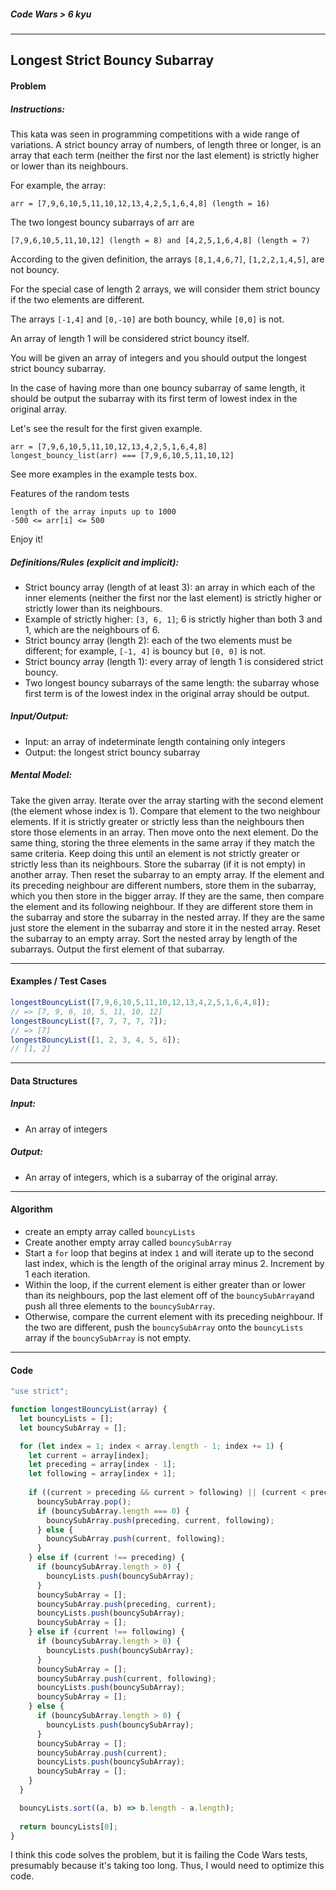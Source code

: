 ##### Code Wars > 6 kyu

---

## Longest Strict Bouncy Subarray

#### Problem

##### Instructions:

This kata was seen in programming competitions with a wide range of variations. A strict bouncy array of numbers, of length three or longer, is an array that each term (neither the first nor the last element) is strictly higher or lower than its neighbours.

For example, the array:

```
arr = [7,9,6,10,5,11,10,12,13,4,2,5,1,6,4,8] (length = 16)
```

The two longest bouncy subarrays of arr are

```
[7,9,6,10,5,11,10,12] (length = 8) and [4,2,5,1,6,4,8] (length = 7)
```

According to the given definition, the arrays `[8,1,4,6,7]`, `[1,2,2,1,4,5]`, are not bouncy.

For the special case of length 2 arrays, we will consider them strict bouncy if the two elements are different.

The arrays `[-1,4]` and `[0,-10]` are both bouncy, while `[0,0]` is not.

An array of length 1 will be considered strict bouncy itself.

You will be given an array of integers and you should output the longest strict bouncy subarray.

In the case of having more than one bouncy subarray of same length, it should be output the subarray with its first term of lowest index in the original array.

Let's see the result for the first given example.

```
arr = [7,9,6,10,5,11,10,12,13,4,2,5,1,6,4,8]
longest_bouncy_list(arr) === [7,9,6,10,5,11,10,12]
```

See more examples in the example tests box.

Features of the random tests

```
length of the array inputs up to 1000
-500 <= arr[i] <= 500
```

Enjoy it!

##### Definitions/Rules (explicit and implicit):

* Strict bouncy array (length of at least 3): an array in which each of the inner elements (neither the first nor the last element) is strictly higher or strictly lower than its neighbours.
* Example of strictly higher: `[3, 6, 1]`; 6 is strictly higher than both 3 and 1, which are the neighbours of 6.
* Strict bouncy array (length 2): each of the two elements must be different; for example, `[-1, 4]` is bouncy but `[0, 0]` is not.
* Strict bouncy array (length 1): every array of length 1 is considered strict bouncy.
* Two longest bouncy subarrays of the same length: the subarray whose first term is of the lowest index in the original array should be output.

##### Input/Output:

* Input: an array of indeterminate length containing only integers
* Output: the longest strict bouncy subarray

##### Mental Model:

Take the given array. Iterate over the array starting with the second element (the element whose index is 1). Compare that element to the two neighbour elements. If it is strictly greater or strictly less than the neighbours then store those elements in an array. Then move onto the next element. Do the same thing, storing the three elements in the same array if they match the same criteria. Keep doing this until an element is not strictly greater or strictly less than its neighbours. Store the subarray (if it is not empty) in another array. Then reset the subarray to an empty array. If the element and its preceding neighbour are different numbers, store them in the subarray, which you then store in the bigger array. If they are the same, then compare the element and its following neighbour. If they are different store them in the subarray and store the subarray in the nested array. If they are the same just store the element in the subarray and store it in the nested array. Reset the subarray to an empty array. Sort the nested array by length of the subarrays. Output the first element of that subarray.

---

#### Examples / Test Cases

```javascript
longestBouncyList([7,9,6,10,5,11,10,12,13,4,2,5,1,6,4,8]);
// => [7, 9, 6, 10, 5, 11, 10, 12]
longestBouncyList([7, 7, 7, 7, 7]);
// => [7]
longestBouncyList([1, 2, 3, 4, 5, 6]);
// [1, 2]
```

---

#### Data Structures

##### Input:

* An array of integers

##### Output:

* An array of integers, which is a subarray of the original array.

---

#### Algorithm

* create an empty array called `bouncyLists`
* Create another empty array called `bouncySubArray`
* Start a `for` loop that begins at index `1` and will iterate up to the second last index, which is the length of the original array minus 2. Increment by 1 each iteration.
* Within the loop, if the current element is either greater than or lower than its neighbours, pop the last element off of the `bouncySubArray`and push all three elements to the `bouncySubArray`.
* Otherwise, compare the current element with its preceding neighbour. If the two are different, push the `bouncySubArray` onto the `bouncyLists` array if the `bouncySubArray` is not empty. 

---

#### Code

```javascript
"use strict";

function longestBouncyList(array) {
  let bouncyLists = [];
  let bouncySubArray = [];

  for (let index = 1; index < array.length - 1; index += 1) {
    let current = array[index];
    let preceding = array[index - 1];
    let following = array[index + 1];
    
    if ((current > preceding && current > following) || (current < preceding && current < following)) {
      bouncySubArray.pop();
      if (bouncySubArray.length === 0) {
        bouncySubArray.push(preceding, current, following);
      } else {
        bouncySubArray.push(current, following);
      }
    } else if (current !== preceding) {
      if (bouncySubArray.length > 0) {
        bouncyLists.push(bouncySubArray);
      }
      bouncySubArray = [];
      bouncySubArray.push(preceding, current);
      bouncyLists.push(bouncySubArray);
      bouncySubArray = [];
    } else if (current !== following) {
      if (bouncySubArray.length > 0) {
        bouncyLists.push(bouncySubArray);
      }
      bouncySubArray = [];
      bouncySubArray.push(current, following);
      bouncyLists.push(bouncySubArray);
      bouncySubArray = [];
    } else {
      if (bouncySubArray.length > 0) {
        bouncyLists.push(bouncySubArray);
      }
      bouncySubArray = [];
      bouncySubArray.push(current);
      bouncyLists.push(bouncySubArray);
      bouncySubArray = [];
    }
  }

  bouncyLists.sort((a, b) => b.length - a.length);
  
  return bouncyLists[0];
}
```

I think this code solves the problem, but it is failing the Code Wars tests, presumably because it's taking too long. Thus, I would need to optimize this code.